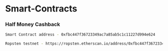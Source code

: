 # Smart-Contracts


### Half Money Cashback

```bash
Smart Contract address - 0xfbc447f36723349ac7a85ab5c1c11227d994e624

Ropsten testnet - https://ropsten.etherscan.io/address/0xfbc447f36723349ac7a85ab5c1c11227d994e624
```
